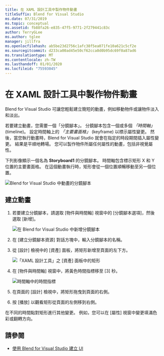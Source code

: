 ```yaml
---
title: 在 XAML 設計工具中製作物件動畫
titleSuffix: Blend for Visual Studio
ms.date: 07/31/2019
ms.topic: conceptual
ms.assetid: fb88fa26-e835-47f5-9771-2f279441c83c
author: TerryGLee
ms.author: tglee
manager: jillfra
ms.openlocfilehash: ab5be23d2756c1afc38f5ea071fe10a621c5cf2e
ms.sourcegitcommit: d233ca00ad45e50cf62cca0d0b95dc69f0a87ad6
ms.translationtype: MT
ms.contentlocale: zh-TW
ms.lasthandoff: 01/01/2020
ms.locfileid: "75593045"
---
```

# <a name="animate-objects-in-xaml-designer"></a>在 XAML 設計工具中製作物件動畫

Blend for Visual Studio 可讓您輕鬆建立簡短的動畫，例如移動物件或讓物件淡入和淡出。

若要建立動畫，您需要一個「分鏡腳本」。 分鏡腳本包含一個或多個 *「時間軸」* (timeline)。 設定時間軸上的 *「主要畫面格」* (keyframe) 以標示屬性變更。 然後，當您執行動畫時，Blend for Visual Studio 就會在指定的時段期間插入屬性變更。 結果是平順地轉場。 您可以製作物件所屬任何屬性的動畫，包括非視覺屬性。

下列影像顯示一個名為 **Storyboard1** 的分鏡腳本。 時間軸包含標示矩形 X 和 Y 位置的主要畫面格。 在這個動畫執行時，矩形會從一個位置順暢移動至另一個位置。

![Blend for Visual Studio 中動畫的分鏡腳本](media/storyboard-timeline.png)

## <a name="create-an-animation"></a>建立動畫

1. 若要建立分鏡腳本，請選取 [物件與時間軸] 視窗中的 [分鏡腳本選項]，然後選取 [新增]。

   ![在 Blend for Visual Studio 中新增分鏡腳本](media/new-storyboard.png)

2. 在 [建立分鏡腳本資源] 對話方塊中，輸入分鏡腳本的名稱。

3. 從 [設計] 檢視中的 [資產] 面板，將矩形新增至頁面的左下方。

   ![「XAML 設計工具」之 [資產] 面板中的矩形](media/add-rectangle.PNG)

4. 在 [物件與時間軸] 視窗中，將黃色時間指標移至 [3] 秒。

   ![時間軸中的時間指標](media/timeline-indicator.PNG)

5. 在頁面的 [設計] 檢視中，將矩形拖曳到頁面的右側。

6. 按 [播放] 以觀看矩形從頁面的左側移到右側。

在不同的時間點對矩形進行其他變更。 例如，您可以在 [屬性] 視窗中變更填滿色彩或翻轉方向。

## <a name="see-also"></a>請參閱

- [使用 Blend for Visual Studio 建立 UI](../xaml-tools/creating-a-ui-by-using-blend-for-visual-studio.md)
